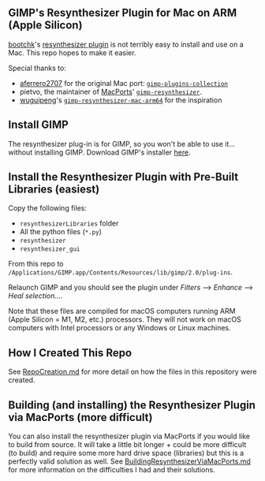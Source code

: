 ## GIMP's Resynthesizer Plugin for Mac on ARM (Apple Silicon)
[bootchk](https://github.com/bootchk)'s [resynthesizer plugin](https://github.com/bootchk/resynthesizer) is not terribly easy to install and use on a Mac. This repo hopes to make it easier.

Special thanks to:
- [aferrero2707](https://github.com/aferrero2707) for the original Mac port: [`gimp-plugins-collection`](https://github.com/aferrero2707/gimp-plugins-collection)
- pietvo, the maintainer of [MacPorts](https://ports.macports.org/)' [`gimp-resynthesizer`](https://ports.macports.org/port/gimp-resynthesizer/).
- [wuguipeng](https://github.com/wuguipeng)'s [`gimp-resynthesizer-mac-arm64`](https://github.com/wuguipeng/gimp-resynthesizer-mac-arm64) for the inspiration

## Install GIMP
The resynthesizer plug-in is for GIMP, so you won't be able to use it... without installing GIMP. Download GIMP's installer [here](https://www.gimp.org/downloads/).

## Install the Resynthesizer Plugin with Pre-Built Libraries (easiest)
Copy the following files:
- `resynthesizerLibraries` folder
- All the python files (`*.py`)
- `resynthesizer`
- `resynthesizer_gui`

From this repo to `/Applications/GIMP.app/Contents/Resources/lib/gimp/2.0/plug-ins`.

Relaunch GIMP and you should see the plugin under *Filters* --> *Enhance* --> *Heal selection...*.

Note that these files are compiled for macOS computers running ARM (Apple Silicon = M1, M2, etc.) processors. They will not work on macOS computers with Intel processors or any Windows or Linux machines.

## How I Created This Repo
See [RepoCreation.md](/RepoCreation.md) for more detail on how the files in this repository were created.

## Building (and installing) the Resynthesizer Plugin via MacPorts (more difficult)
You can also install the resynthesizer plugin via MacPorts if you would like to build from source. It will take a little bit longer + could be more difficult (to build) and require some more hard drive space (libraries) but this is a perfectly valid solution as well. See [BuildingResynthesizerViaMacPorts.md](/BuildingResynthesizerViaMacPorts.md) for more information on the difficulties I had and their solutions.
